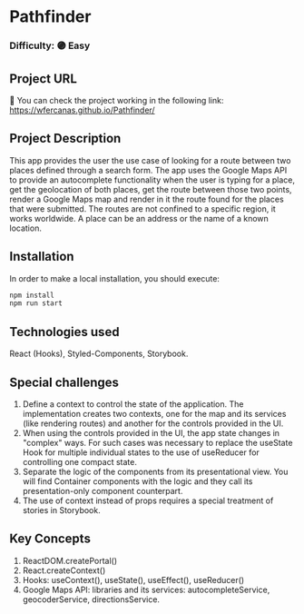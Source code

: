 # Pathfinder

### Difficulty: 🟣 Easy

## Project URL
🚀 You can check the project working in the following link: https://wfercanas.github.io/Pathfinder/

## Project Description
This app provides the user the use case of looking for a route between two places defined through a search form. The app uses the Google Maps API to provide an autocomplete functionality when the user is typing for a place, get the geolocation of both places, get the route between those two points, render a Google Maps map and render in it the route found for the places that were submitted.
The routes are not confined to a specific region, it works worldwide. A place can be an address or the name of a known location.

## Installation
In order to make a local installation, you should execute:
```bash
npm install
npm run start
```

## Technologies used
React (Hooks), Styled-Components, Storybook.

## Special challenges
1. Define a context to control the state of the application. The implementation creates two contexts, one for the map and its services (like rendering routes) and another for the controls provided in the UI.
2. When using the controls provided in the UI, the app state changes in "complex" ways. For such cases was necessary to replace the useState Hook for multiple individual states to the use of useReducer for controlling one compact state.
3. Separate the logic of the components from its presentational view. You will find Container components with the logic and they call its presentation-only component counterpart.
4. The use of context instead of props requires a special treatment of stories in Storybook.

## Key Concepts
1. ReactDOM.createPortal()
2. React.createContext()
3. Hooks: useContext(), useState(), useEffect(), useReducer()
4. Google Maps API: libraries and its services: autocompleteService, geocoderService, directionsService.

